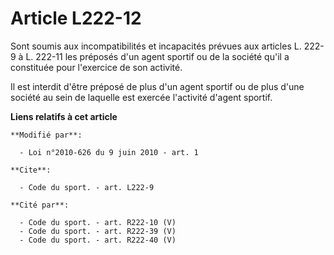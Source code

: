# Article L222-12

Sont soumis aux incompatibilités et incapacités prévues aux articles L. 222-9 à L. 222-11 les préposés d'un agent sportif ou
de la société qu'il a constituée pour l'exercice de son activité. 

Il est interdit d'être préposé de plus d'un agent sportif ou de plus d'une société au sein de laquelle est exercée l'activité
d'agent sportif.

**Liens relatifs à cet article**

	**Modifié par**:

	  - Loi n°2010-626 du 9 juin 2010 - art. 1

	**Cite**:

	  - Code du sport. - art. L222-9

	**Cité par**:

	  - Code du sport. - art. R222-10 (V)
	  - Code du sport. - art. R222-39 (V)
	  - Code du sport. - art. R222-40 (V)
